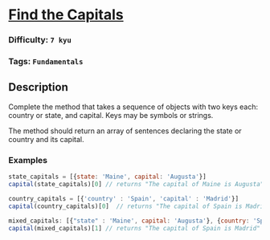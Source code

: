 # [Find the Capitals](https://www.codewars.com/kata/53573877d5493b4d6e00050c)

### Difficulty: `7 kyu`

### Tags: `Fundamentals`

## Description

Complete the method that takes a sequence of objects with two keys each: country or state, and capital. Keys may be symbols or strings.

The method should return an array of sentences declaring the state or country and its capital.

### Examples

```js
state_capitals = [{state: 'Maine', capital: 'Augusta'}]
capital(state_capitals)[0] // returns "The capital of Maine is Augusta"

country_capitals = [{'country' : 'Spain', 'capital' : 'Madrid'}]
capital(country_capitals)[0]  // returns "The capital of Spain is Madrid"

mixed_capitals: [{"state" : 'Maine', capital: 'Augusta'}, {country: 'Spain', "capital" : "Madrid"}]
capital(mixed_capitals)[1] // returns "The capital of Spain is Madrid"
```